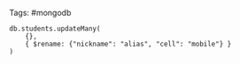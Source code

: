 Tags: #mongodb

```
db.students.updateMany(
	{},
	{ $rename: {"nickname": "alias", "cell": "mobile"} }
)
```